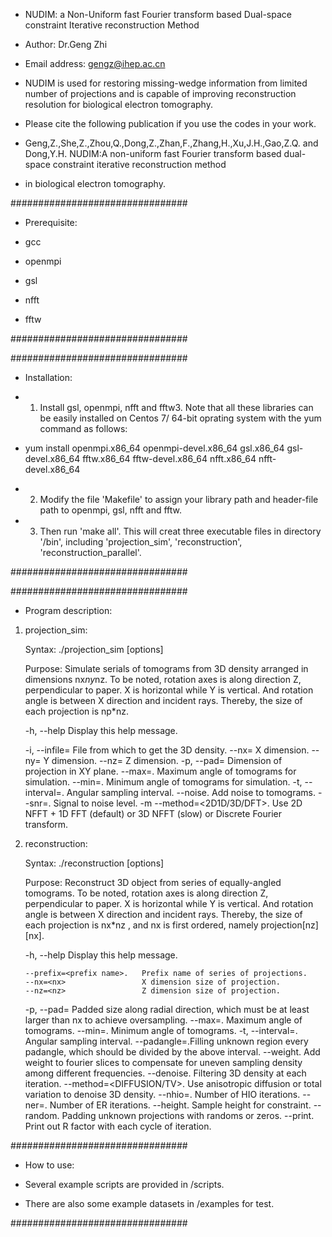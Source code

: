 * NUDIM: a Non-Uniform fast Fourier transform based Dual-space constraint Iterative reconstruction Method

* Author: Dr.Geng Zhi 

* Email address: gengz@ihep.ac.cn

* NUDIM is used for restoring missing-wedge information from limited number of projections and is capable of improving reconstruction resolution for biological electron tomography.

* Please cite the following publication if you use the codes in your work.

* Geng,Z.,She,Z.,Zhou,Q.,Dong,Z.,Zhan,F.,Zhang,H.,Xu,J.H.,Gao,Z.Q. and Dong,Y.H. NUDIM:A non-uniform fast Fourier transform based dual-space constraint iterative reconstruction method 

* in biological electron tomography.

################################
* Prerequisite:

* gcc

* openmpi

* gsl

* nfft

* fftw

################################


################################
* Installation:

* 1. Install gsl, openmpi, nfft and fftw3. Note that all these libraries can be easily installed on Centos 7/ 64-bit oprating system with the yum command as follows:

*    yum install openmpi.x86_64 openmpi-devel.x86_64 gsl.x86_64 gsl-devel.x86_64 fftw.x86_64 fftw-devel.x86_64 nfft.x86_64 nfft-devel.x86_64

* 2. Modify the file 'Makefile' to assign your library path and header-file path to openmpi, gsl, nfft and fftw.

* 3. Then run 'make all'. This will creat three executable files in directory '/bin', including 'projection_sim', 'reconstruction', 'reconstruction_parallel'.

################################

################################
* Program description:

1. projection_sim:

   Syntax: ./projection_sim [options]

   Purpose: Simulate serials of tomograms from 3D density arranged in dimensions nx*ny*nz.
            To be noted, rotation axes is along direction Z, perpendicular to paper. X is horizontal while Y is vertical.
            And rotation angle is between X direction and incident rays.
            Thereby, the size of each projection is np*nz.

   -h, --help                    Display this help message.

   -i, --infile=<file>           File from which to get the 3D density.
       --nx=<nx>                 X dimension.
       --ny=<ny>                 Y dimension.
       --nz=<nz>                 Z dimension.
   -p, --pad=<np>                Dimension of projection in XY plane.
       --max=<maximum gama>.     Maximum angle of tomograms for simulation.
       --min=<minimum gama>.     Minimum angle of tomograms for simulation.
   -t, --interval=<delta angle>. Angular sampling interval.
       --noise.                  Add noise to tomograms.
       --snr=<value>.            Signal to noise level.
   -m  --method=<2D1D/3D/DFT>.   Use 2D NFFT + 1D FFT (default) or 3D NFFT (slow) or Discrete Fourier transform.

2. reconstruction:

   Syntax: ./reconstruction [options]

   Purpose: Reconstruct 3D object from series of equally-angled tomograms.
            To be noted, rotation axes is along direction Z, perpendicular to paper. X is horizontal while Y is vertical.
            And rotation angle is between X direction and incident rays.
            Thereby, the size of each projection is nx*nz , and nx is first ordered, namely projection[nz][nx].

   -h, --help                    Display this help message.

       --prefix=<prefix name>.   Prefix name of series of projections.
       --nx=<nx>                 X dimension size of projection.
       --nz=<nz>                 Z dimension size of projection.
   -p, --pad=<np>                Padded size along radial direction, which must be at least larger than nx to achieve oversampling.
       --max=<maximum gama>.     Maximum angle of tomograms.
       --min=<minimum gama>.     Minimum angle of tomograms.
   -t, --interval=<delta angle>. Angular sampling interval.
       --padangle=<pad interval>.Filling unknown region every padangle, which should be divided by the above interval.
       --weight.                 Add weight to fourier slices to compensate for uneven sampling density among different frequencies.
       --denoise.                Filtering 3D density at each iteration.
       --method=<DIFFUSION/TV>.  Use anisotropic diffusion or total variation to denoise 3D density.
       --nhio=<nhio>.            Number of HIO iterations.
       --ner=<ner>.              Number of ER iterations.
       --height.                 Sample height for constraint.
       --random.                 Padding unknown projections with randoms or zeros.
       --print.                  Print out R factor with each cycle of iteration.


################################
* How to use:

* Several example scripts are provided in /scripts.

* There are also some example datasets in /examples for test.

################################
